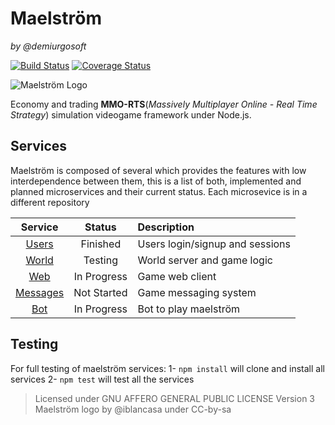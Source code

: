 Maelström
===========
_by @demiurgosoft_

[![Build Status](https://travis-ci.org/demiurgosoft/maelstrom.svg)](https://travis-ci.org/demiurgosoft/maelstrom)
[![Coverage Status](https://coveralls.io/repos/demiurgosoft/maelstrom/badge.svg?branch=master&service=github)](https://coveralls.io/github/demiurgosoft/maelstrom?branch=master)

![Maelström Logo](https://raw.githubusercontent.com/demiurgosoft/maelstrom/master/logo/logo.jpg)

Economy and trading **MMO-RTS**(_Massively Multiplayer Online - Real Time Strategy_) simulation videogame framework under Node.js.


## Services
Maelström is composed of several which provides the features with low interdependence between them, this is a list of both, implemented and planned microservices and their current status. Each microsevice is in a different repository

|**Service**   |**Status** |**Description**                  		 |
|:------------:|:---------:|:----------------------------------------|
|[Users][users]|Finished   |Users login/signup and sessions  		 |
|[World][world]|Testing    |World server and game logic              |
|[Web][web]    |In Progress|Game web client                          |
|[Messages][messages]|Not Started|Game messaging system              |
|[Bot][bot]    |In Progress|Bot to play maelström

[users]:https://github.com/demiurgosoft/maelstrom-users
[world]:https://github.com/demiurgosoft/maelstrom-world
[messages]:https://github.com/demiurgosoft/maelstrom-messages
[web]:https://github.com/demiurgosoft/maelstrom-web
[bot]:https://github.com/demiurgosoft/maelstrom-bot


## Testing
For full testing of maelström services:
1- `npm install` will clone and install all services
2- `npm test` will test all the services


> Licensed under GNU AFFERO GENERAL PUBLIC LICENSE Version 3
> Maelström logo by @iblancasa under CC-by-sa
